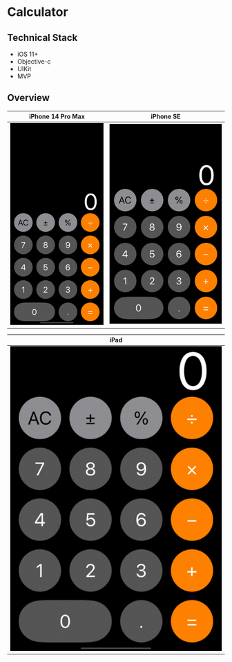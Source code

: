 # Calculator

## Technical Stack
* iOS 11+
* Objective-c
* UIKit
* MVP

## Overview

<table>
    <thead>
        <tr>
            <th>iPhone 14 Pro Max</th>
            <th>iPhone SE</th>
        </tr>
    </thead>
    <tbody>
        <tr>
            <td>
                 <img width="300" src="Gif/iPhone14ProMax.gif">
            </td>
            <td>
                <img width="365" src="Gif/iPhoneSE.gif">
            </td>
        </tr>
    </tbody>
</table>

<table>
<thead>
        <tr>
            <th>iPad</th>
        </tr>
    </thead>
    <tbody>
        <tr>
            <td>
                <img width="692" src="Gif/iPad.gif">
            </td>
        </tr>
    </tbody>
</table>
